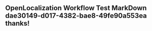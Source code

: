 <properties
ms.topic="hero-topic"
ms.test1="hero-topic"
ms.test2="test"/>

## OpenLocalization Workflow Test MarkDown dae30149-d017-4382-bae8-49fe90a553ea thanks!
